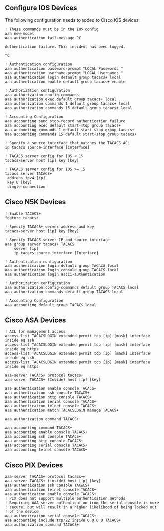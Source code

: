 ## Configure IOS Devices ##

The following configuration needs to added to Cisco IOS devices:

    ! These commands must be in the IOS config
    aaa new-model
    aaa authentication fail-message ^C

    Authentication failure. This incident has been logged.

    ^C

    ! Authentication configuration
    aaa authentication password-prompt "LOCAL Password: "
    aaa authentication username-prompt "LOCAL Username: "
    aaa authentication login default group tacacs+ local
    aaa authentication enable default group tacacs+ enable

    ! Authorization configuration
    aaa authorization config-commands
    aaa authorization exec default group tacacs+ local
    aaa authorization commands 1 default group tacacs+ local
    aaa authorization commands 15 default group tacacs+ local

    ! Accounting Configuration
    aaa accounting send stop-record authentication failure
    aaa accounting exec default start-stop group tacacs+
    aaa accounting commands 1 default start-stop group tacacs+
    aaa accounting commands 15 default start-stop group tacacs+

    ! Specify a source interface that matches the TACACS ACL
    ip tacacs source-interface [interface]

    ! TACACS server config for IOS < 15
    tacacs-server host [ip] key [key]

    ! TACACS server config for IOS >= 15
    tacacs server TACACS+
     address ipv4 [ip]
     key 0 [key]
     single-connection

## Cisco N5K Devices ##

    ! Enable TACACS+
    feature tacacs+

    ! Specify TACACS+ server address and key
    tacacs-server host [ip] key [key]

    ! Specify TACACS server IP and source interface
    aaa group server tacacs+ TACACS
        server [ip]
        ip tacacs source-interface [Interface]

    ! Authentication configuration
    aaa authentication login default group TACACS local
    aaa authentication login console group TACACS local
    aaa authentication login ascii-authentication

    ! Authorization configuration
    aaa authorization config-commands default group TACACS local
    aaa authorization commands default group TACACS local

    ! Accounting Configuration
    aaa accounting default group TACACS local


## Cisco ASA Devices ##

    ! ACL for management access
    access-list TACACSLOGIN extended permit tcp [ip] [mask] interface inside eq ssh
    access-list TACACSLOGIN extended permit tcp [ip] [mask] interface inside eq https
    access-list TACACSLOGIN extended permit tcp [ip] [mask] interface inside eq ssh
    access-list TACACSLOGIN extended permit tcp [ip] [mask] interface inside eq https

    aaa-server TACACS+ protocol tacacs+
    aaa-server TACACS+ (Inside) host [ip] [key]

    aaa authentication enable console TACACS+
    aaa authentication ssh console TACACS+
    aaa authentication http console TACACS+
    aaa authentication serial console TACACS+
    aaa authentication telnet console TACACS+
    aaa authentication match TACACSLOGIN manage TACACS+

    aaa authorization command TACACS+

    aaa accounting command TACACS+
    aaa accounting enable console TACACS+
    aaa accounting ssh console TACACS+
    aaa accounting http console TACACS+
    aaa accounting serial console TACACS+
    aaa accounting telnet console TACACS+


## Cisco PIX Devices ##

    aaa-server TACACS+ protocol tacacs++
    aaa-server TACACS+ (inside) host [ip] [key]
    aaa authentication ssh console TACACS+
    aaa authentication telnet console TACACS+
    aaa authentication enable console TACACS+
    ! PIX does not support multiple authentication methods
    ! Requiring AAA server authentication from the serial console is more
    ! secure, but will result in a higher likelihood of being locked out
    ! of the device
    aaa authentication serial console TACACS+
    aaa accounting include tcp/22 inside 0 0 0 0 TACACS+
    aaa authorization command TACACS+
